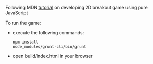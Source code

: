 Following MDN [tutorial](https://developer.mozilla.org/en-US/docs/Games/Workflows/2D_Breakout_game_pure_JavaScript) on developing 2D breakout game using pure JavaScript

To run the game:
- execute the following commands:
    ```
    npm install
    node_modules/grunt-cli/bin/grunt
    ```
- open build/index.html in your browser
